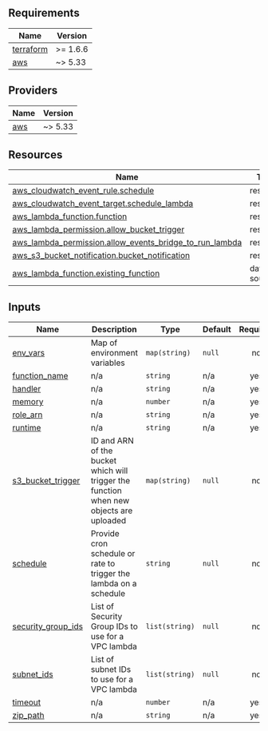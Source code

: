 <!-- BEGIN_AUTOMATED_TF_DOCS_BLOCK -->
## Requirements

| Name | Version |
|------|---------|
| <a name="requirement_terraform"></a> [terraform](#requirement\_terraform) | >= 1.6.6 |
| <a name="requirement_aws"></a> [aws](#requirement\_aws) | ~> 5.33 |

## Providers

| Name | Version |
|------|---------|
| <a name="provider_aws"></a> [aws](#provider\_aws) | ~> 5.33 |

## Resources

| Name | Type |
|------|------|
| [aws_cloudwatch_event_rule.schedule](https://registry.terraform.io/providers/hashicorp/aws/latest/docs/resources/cloudwatch_event_rule) | resource |
| [aws_cloudwatch_event_target.schedule_lambda](https://registry.terraform.io/providers/hashicorp/aws/latest/docs/resources/cloudwatch_event_target) | resource |
| [aws_lambda_function.function](https://registry.terraform.io/providers/hashicorp/aws/latest/docs/resources/lambda_function) | resource |
| [aws_lambda_permission.allow_bucket_trigger](https://registry.terraform.io/providers/hashicorp/aws/latest/docs/resources/lambda_permission) | resource |
| [aws_lambda_permission.allow_events_bridge_to_run_lambda](https://registry.terraform.io/providers/hashicorp/aws/latest/docs/resources/lambda_permission) | resource |
| [aws_s3_bucket_notification.bucket_notification](https://registry.terraform.io/providers/hashicorp/aws/latest/docs/resources/s3_bucket_notification) | resource |
| [aws_lambda_function.existing_function](https://registry.terraform.io/providers/hashicorp/aws/latest/docs/data-sources/lambda_function) | data source |

## Inputs

| Name | Description | Type | Default | Required |
|------|-------------|------|---------|:--------:|
| <a name="input_env_vars"></a> [env\_vars](#input\_env\_vars) | Map of environment variables | `map(string)` | `null` | no |
| <a name="input_function_name"></a> [function\_name](#input\_function\_name) | n/a | `string` | n/a | yes |
| <a name="input_handler"></a> [handler](#input\_handler) | n/a | `string` | n/a | yes |
| <a name="input_memory"></a> [memory](#input\_memory) | n/a | `number` | n/a | yes |
| <a name="input_role_arn"></a> [role\_arn](#input\_role\_arn) | n/a | `string` | n/a | yes |
| <a name="input_runtime"></a> [runtime](#input\_runtime) | n/a | `string` | n/a | yes |
| <a name="input_s3_bucket_trigger"></a> [s3\_bucket\_trigger](#input\_s3\_bucket\_trigger) | ID and ARN of the bucket which will trigger the function when new objects are uploaded | `map(string)` | `null` | no |
| <a name="input_schedule"></a> [schedule](#input\_schedule) | Provide cron schedule or rate to trigger the lambda on a schedule | `string` | `null` | no |
| <a name="input_security_group_ids"></a> [security\_group\_ids](#input\_security\_group\_ids) | List of Security Group IDs to use for a VPC lambda | `list(string)` | `null` | no |
| <a name="input_subnet_ids"></a> [subnet\_ids](#input\_subnet\_ids) | List of subnet IDs to use for a VPC lambda | `list(string)` | `null` | no |
| <a name="input_timeout"></a> [timeout](#input\_timeout) | n/a | `number` | n/a | yes |
| <a name="input_zip_path"></a> [zip\_path](#input\_zip\_path) | n/a | `string` | n/a | yes |
<!-- END_AUTOMATED_TF_DOCS_BLOCK -->